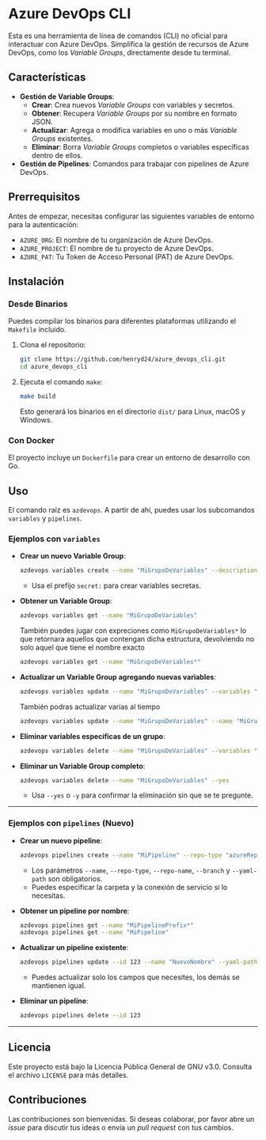 
# Azure DevOps CLI

Esta es una herramienta de línea de comandos (CLI) no oficial para interactuar con Azure DevOps. Simplifica la gestión de recursos de Azure DevOps, como los *Variable Groups*, directamente desde tu terminal.

## Características

  * **Gestión de Variable Groups**:
      * **Crear**: Crea nuevos *Variable Groups* con variables y secretos.
      * **Obtener**: Recupera *Variable Groups* por su nombre en formato JSON.
      * **Actualizar**: Agrega o modifica variables en uno o más *Variable Groups* existentes.
      * **Eliminar**: Borra *Variable Groups* completos o variables específicas dentro de ellos.
  * **Gestión de Pipelines**: Comandos para trabajar con pipelines de Azure DevOps.

## Prerrequisitos

Antes de empezar, necesitas configurar las siguientes variables de entorno para la autenticación:

  * `AZURE_ORG`: El nombre de tu organización de Azure DevOps.
  * `AZURE_PROJECT`: El nombre de tu proyecto de Azure DevOps.
  * `AZURE_PAT`: Tu Token de Acceso Personal (PAT) de Azure DevOps.

## Instalación

### Desde Binarios

Puedes compilar los binarios para diferentes plataformas utilizando el `Makefile` incluido.

1.  Clona el repositorio:

    ```bash
    git clone https://github.com/henryd24/azure_devops_cli.git
    cd azure_devops_cli
    ```

2.  Ejecuta el comando `make`:

    ```bash
    make build
    ```

    Esto generará los binarios en el directorio `dist/` para Linux, macOS y Windows.

### Con Docker

El proyecto incluye un `Dockerfile` para crear un entorno de desarrollo con Go.

## Uso

El comando raíz es `azdevops`. A partir de ahí, puedes usar los subcomandos `variables` y `pipelines`.

### Ejemplos con `variables`

  * **Crear un nuevo Variable Group**:

    ```bash
    azdevops variables create --name "MiGrupoDeVariables" --description "Un grupo de ejemplo" --variables "clave1=valor1" "secret:claveSecreta=valorSecreto"
    ```

      * Usa el prefijo `secret:` para crear variables secretas.

  * **Obtener un Variable Group**:

    ```bash
    azdevops variables get --name "MiGrupoDeVariables"
    ```
    También puedes jugar con expreciones como `MiGrupoDeVariables*` lo que retornara aquellos que contengan dicha estructura, devolviendo no solo aquel que tiene el nombre exacto
    ```bash
    azdevops variables get --name "MiGrupoDeVariables*"
    ```

  * **Actualizar un Variable Group agregando nuevas variables**:

    ```bash
    azdevops variables update --name "MiGrupoDeVariables" --variables "clave2=valorNuevo,secret:otraClave=otroSecreto"
    ```
    También podras actualizar varias al tiempo
    ```bash
    azdevops variables update --name "MiGrupoDeVariables" --name "MiGrupoDeVariables2" --variables "clave2=valorNuevo,secret:otraClave=otroSecreto"
    ```

  * **Eliminar variables específicas de un grupo**:

    ```bash
    azdevops variables delete --name "MiGrupoDeVariables" --variables "clave1,otraClave"
    ```

  * **Eliminar un Variable Group completo**:

    ```bash
    azdevops variables delete --name "MiGrupoDeVariables" --yes
    ```

      * Usa `--yes` o `-y` para confirmar la eliminación sin que se te pregunte.

---

### Ejemplos con `pipelines` (Nuevo)

  * **Crear un nuevo pipeline**:

    ```bash
    azdevops pipelines create --name "MiPipeline" --repo-type "azureReposGit" --repo-name "mi-repo" --branch "main" --yaml-path ".azure-pipelines.yml" --folder "\\" --service-connection "id-conexion"
    ```
    * Los parámetros `--name`, `--repo-type`, `--repo-name`, `--branch` y `--yaml-path` son obligatorios.
    * Puedes especificar la carpeta y la conexión de servicio si lo necesitas.

  * **Obtener un pipeline por nombre**:

    ```bash
    azdevops pipelines get --name "MiPipelinePrefix*"
    azdevops pipelines get --name "MiPipeline"
    ```

  * **Actualizar un pipeline existente**:

    ```bash
    azdevops pipelines update --id 123 --name "NuevoNombre" --yaml-path ".azure-pipelines.yml" --repo-name "mi-repo-actualizado" --service-connection "nuevo-id-conexion"
    ```
    * Puedes actualizar solo los campos que necesites, los demás se mantienen igual.

  * **Eliminar un pipeline**:

    ```bash
    azdevops pipelines delete --id 123
    ```

---

## Licencia

Este proyecto está bajo la Licencia Pública General de GNU v3.0. Consulta el archivo `LICENSE` para más detalles.

## Contribuciones

Las contribuciones son bienvenidas. Si deseas colaborar, por favor abre un *issue* para discutir tus ideas o envía un *pull request* con tus cambios.
